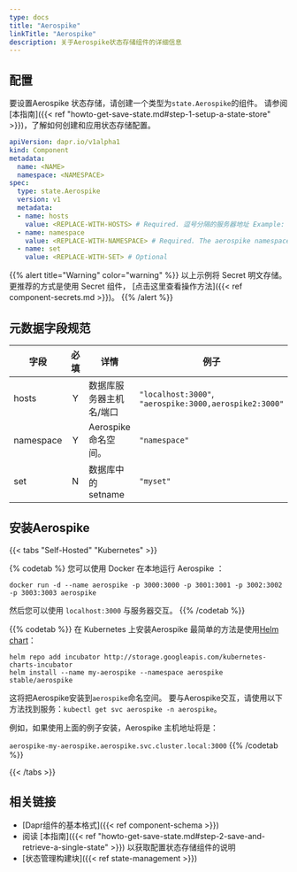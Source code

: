 ```yaml
---
type: docs
title: "Aerospike"
linkTitle: "Aerospike"
description: 关于Aerospike状态存储组件的详细信息
---
```


## 配置

要设置Aerospike 状态存储，请创建一个类型为`state.Aerospike`的组件。 请参阅[本指南]({{< ref "howto-get-save-state.md#step-1-setup-a-state-store" >}})，了解如何创建和应用状态存储配置。

```yaml
apiVersion: dapr.io/v1alpha1
kind: Component
metadata:
  name: <NAME>
  namespace: <NAMESPACE>
spec:
  type: state.Aerospike
  version: v1
  metadata:
  - name: hosts
    value: <REPLACE-WITH-HOSTS> # Required. 逗号分隔的服务器地址 Example: "aerospike:3000,aerospike2:3000"
  - name: namespace
    value: <REPLACE-WITH-NAMESPACE> # Required. The aerospike namespace.
  - name: set
    value: <REPLACE-WITH-SET> # Optional
```

{{% alert title="Warning" color="warning" %}}
以上示例将 Secret 明文存储。 更推荐的方式是使用 Secret 组件， [点击这里查看操作方法]({{< ref component-secrets.md >}})。
{{% /alert %}}

## 元数据字段规范

| 字段        | 必填 | 详情              | 例子                                                     |
| --------- |:--:| --------------- | ------------------------------------------------------ |
| hosts     | Y  | 数据库服务器主机名/端口    | `"localhost:3000"`, `"aerospike:3000,aerospike2:3000"` |
| namespace | Y  | Aerospike 命名空间。 | `"namespace"`                                          |
| set       | N  | 数据库中的 setname   | `"myset"`                                              |

## 安装Aerospike

{{< tabs "Self-Hosted" "Kubernetes" >}}

{% codetab %}
您可以使用 Docker 在本地运行 Aerospike ：

```
docker run -d --name aerospike -p 3000:3000 -p 3001:3001 -p 3002:3002 -p 3003:3003 aerospike
```

然后您可以使用 `localhost:3000` 与服务器交互。
{{% /codetab %}}

{{% codetab %}}
在 Kubernetes 上安装Aerospike 最简单的方法是使用[Helm chart](https://github.com/helm/charts/tree/master/stable/aerospike)：

```
helm repo add incubator http://storage.googleapis.com/kubernetes-charts-incubator
helm install --name my-aerospike --namespace aerospike stable/aerospike
```

这将把Aerospike安装到`aerospike`命名空间。 要与Aerospike交互，请使用以下方法找到服务：`kubectl get svc aerospike -n aerospike`。

例如，如果使用上面的例子安装，Aerospike 主机地址将是：

`aerospike-my-aerospike.aerospike.svc.cluster.local:3000`
{{% /codetab %}}

{{< /tabs >}}

## 相关链接
- [Dapr组件的基本格式]({{< ref component-schema >}})
- 阅读 [本指南]({{< ref "howto-get-save-state.md#step-2-save-and-retrieve-a-single-state" >}}) 以获取配置状态存储组件的说明
- [状态管理构建块]({{< ref state-management >}})
